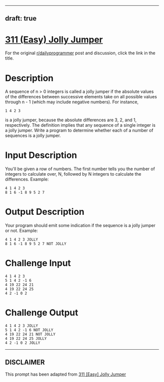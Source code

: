 ---
draft: true
----

# [311 (Easy) Jolly Jumper](https://www.reddit.com/r/dailyprogrammer/comments/65vgkh/20170417_challenge_311_easy_jolly_jumper/)

For the original [r/dailyprogrammer](https://www.reddit.com/r/dailyprogrammer/) post and discussion, click the link in the title.

# Description
A sequence of n > 0 integers is called a jolly jumper if the absolute values of the differences between successive elements take on all possible values through n - 1 (which may include negative numbers). For instance,


```
1 4 2 3
```
is a jolly jumper, because the absolute differences are 3, 2, and 1, respectively. The definition implies that any sequence of a single integer is a jolly jumper. Write a program to determine whether each of a number of sequences is a jolly jumper.

# Input Description
You'll be given a row of numbers. The first number tells you the number of integers to calculate over, N, followed by N integers to calculate the differences. Example:


```
4 1 4 2 3
8 1 6 -1 8 9 5 2 7
```
# Output Description
Your program should emit some indication if the sequence is a jolly jumper or not. Example:


```
4 1 4 2 3 JOLLY
8 1 6 -1 8 9 5 2 7 NOT JOLLY
```
# Challenge Input

```
4 1 4 2 3
5 1 4 2 -1 6
4 19 22 24 21
4 19 22 24 25
4 2 -1 0 2
```
# Challenge Output

```
4 1 4 2 3 JOLLY
5 1 4 2 -1 6 NOT JOLLY
4 19 22 24 21 NOT JOLLY
4 19 22 24 25 JOLLY
4 2 -1 0 2 JOLLY
```

----
## **DISCLAIMER**
This prompt has been adapted from [311 [Easy] Jolly Jumper](https://www.reddit.com/r/dailyprogrammer/comments/65vgkh/20170417_challenge_311_easy_jolly_jumper/
)

